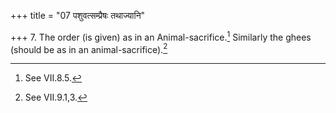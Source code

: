 +++
title = "07 पशुवत्सम्प्रैषः तथाज्यानि"

+++
7. The order (is given) as in an Animal-sacrifice.[^1] Similarly the ghees (should be as in an animal-sacrifice).[^2]  

[^1]: See VII.8.5.  

[^2]: See VII.9.1,3.

